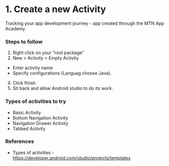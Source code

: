 # 1. Create a new Activity
Tracking your app development journey - app created through the MTN App Academy.
### Steps to follow
1. Right click on your “root package”
2. New > Activity > Empty Activity
  * Enter activity name
  * Specify configurations (Languag choose Java).
4. Click finish
5. Sit back and allow Android studio to do its work.

### Types of activities to try
* Basic Activity
* Bottom Navigation Activity
* Navigation Drawer Activity
* Tabbed Activity

### References
* Types of activities - https://developer.android.com/studio/projects/templates
